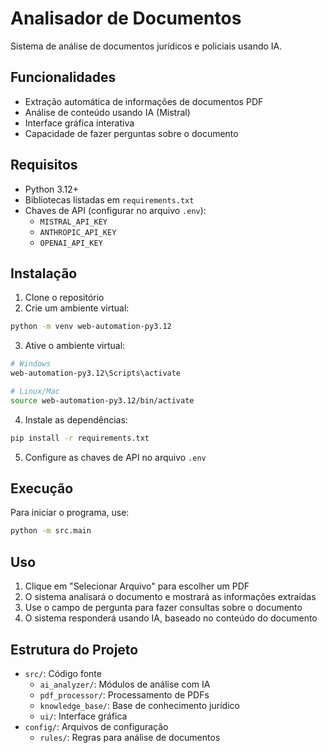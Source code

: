 # Analisador de Documentos

Sistema de análise de documentos jurídicos e policiais usando IA.

## Funcionalidades

- Extração automática de informações de documentos PDF
- Análise de conteúdo usando IA (Mistral)
- Interface gráfica interativa
- Capacidade de fazer perguntas sobre o documento

## Requisitos

- Python 3.12+
- Bibliotecas listadas em `requirements.txt`
- Chaves de API (configurar no arquivo `.env`):
  - `MISTRAL_API_KEY`
  - `ANTHROPIC_API_KEY`
  - `OPENAI_API_KEY`

## Instalação

1. Clone o repositório
2. Crie um ambiente virtual:
```bash
python -m venv web-automation-py3.12
```

3. Ative o ambiente virtual:
```bash
# Windows
web-automation-py3.12\Scripts\activate

# Linux/Mac
source web-automation-py3.12/bin/activate
```

4. Instale as dependências:
```bash
pip install -r requirements.txt
```

5. Configure as chaves de API no arquivo `.env`

## Execução

Para iniciar o programa, use:

```bash
python -m src.main
```

## Uso

1. Clique em "Selecionar Arquivo" para escolher um PDF
2. O sistema analisará o documento e mostrará as informações extraídas
3. Use o campo de pergunta para fazer consultas sobre o documento
4. O sistema responderá usando IA, baseado no conteúdo do documento

## Estrutura do Projeto

- `src/`: Código fonte
  - `ai_analyzer/`: Módulos de análise com IA
  - `pdf_processor/`: Processamento de PDFs
  - `knowledge_base/`: Base de conhecimento jurídico
  - `ui/`: Interface gráfica
- `config/`: Arquivos de configuração
  - `rules/`: Regras para análise de documentos
